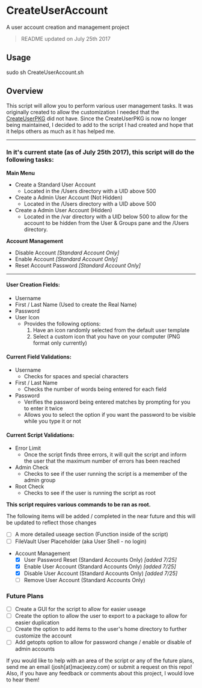 # CreateUserAccount
A user account creation and management project

> README updated on July 25th 2017

## Usage
sudo sh CreateUserAccount.sh

## Overview
This script will allow you to perform various user management tasks. It was originally created to allow the customization I needed that the [CreateUserPKG](https://github.com/MagerValp/CreateUserPkg) did not have. Since the CreateUserPKG is now no longer being maintained, I decided to add to the script I had created and hope that it helps others as much as it has helped me.

------------------------------------------------------------------------------------------------------------------------------

### In it's current state (as of July 25th 2017), this script will do the following tasks:

**Main Menu**
   - Create a Standard User Account
     - Located in the /Users directory with a UID above 500
   - Create a Admin User Account (Not Hidden)
     - Located in the /Users directory with a UID above 500
   - Create a Admin User Account (Hidden)
     - Located in the /var directory with a UID below 500 to allow for the account to be hidden from the User & Groups pane and the /Users directory.
     
**Account Management**
   - Disable Account *[Standard Account Only]*
   - Enable Account *[Standard Account Only]*
   - Reset Account Password *[Standard Account Only]*
   
------------------------------------------------------------------------------------------------------------------------------

#### User Creation Fields:
  - Username
  - First / Last Name (Used to create the Real Name)
  - Password
  - User Icon
    - Provides the following options:
      1. Have an icon randomly selected from the default user template
      2. Select a custom icon that you have on your computer (PNG format only currently)
      
#### Current Field Validations:
  - Username
    - Checks for spaces and special characters
  - First / Last Name
    - Checks the number of words being entered for each field
  - Password
    - Verifies the password being entered matches by prompting for you to enter it twice
    - Allows you to select the option if you want the password to be visible while you type it or not

#### Current Script Validations:
  - Error Limit
    - Once the script finds three errors, it will quit the script and inform the user that the maximum number of errors has been reached
  - Admin Check
    - Checks to see if the user running the script is a memember of the admin group
  - Root Check
    - Checks to see if the user is running the script as root
   
**This script requires various commands to be ran as root.**

The following items will be added / completed in the near future and this will be updated to reflect those changes
  - [ ] A more detailed useage section (Function inside of the script)
  - [ ] FileVault User Placeholder (aka User Shell - no login)
  - Account Management
    - [x] User Password Reset (Standard Accounts Only) *[added 7/25]*
    - [x] Enable User Account (Standard Accounts Only) *[added 7/25]*
    - [x] Disable User Account (Standard Accounts Only) *[added 7/25]*
    - [ ] Remove User Account (Standard Accounts Only)

### Future Plans
  - [ ] Create a GUI for the script to allow for easier useage
  - [ ] Create the option to allow the user to export to a package to allow for easier duplication
  - [ ] Create the option to add items to the user's home directory to further customize the account
  - [ ] Add getopts option to allow for password change / enable or disable of admin accounts
  
If you would like to help with an area of the script or any of the future plans, send me an email (josh[at]macjeezy.com) or submit a request on this repo! Also, if you have any feedback or comments about this project, I would love to hear them!
